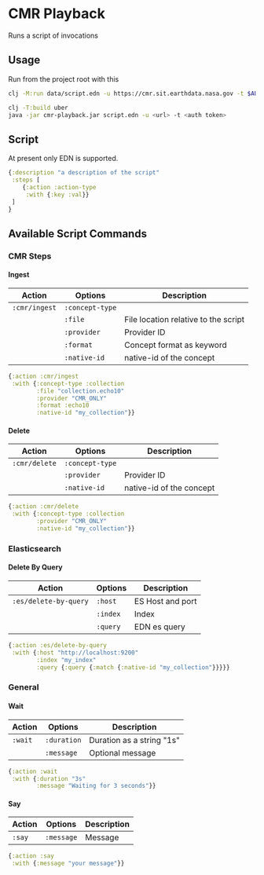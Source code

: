 # CMR Playback

Runs a script of invocations

## Usage

Run from the project root with this

```bash
clj -M:run data/script.edn -u https://cmr.sit.earthdata.nasa.gov -t $AUTH_TOKEN
```

```bash
clj -T:build uber
java -jar cmr-playback.jar script.edn -u <url> -t <auth token>
```

## Script

At present only EDN is supported.

```clojure
{:description "a description of the script"
 :steps [
    {:action :action-type
     :with {:key :val}}
 ]
}
```

## Available Script Commands

### CMR Steps

#### Ingest
| Action        | Options         | Description                          |
|---------------|-----------------|--------------------------------------|
| `:cmr/ingest` | `:concept-type` |                                      |
|               | `:file`         | File location relative to the script |
|               | `:provider`     | Provider ID                          |
|               | `:format`       | Concept format as keyword            |
|               | `:native-id`    | native-id of the concept             |

```clojure
{:action :cmr/ingest
 :with {:concept-type :collection
        :file "collection.echo10"
        :provider "CMR_ONLY"
        :format :echo10
        :native-id "my_collection"}}
```

#### Delete
| Action        | Options         | Description                          |
|---------------|-----------------|--------------------------------------|
| `:cmr/delete` | `:concept-type` |                                      |
|               | `:provider`     | Provider ID                          |
|               | `:native-id`    | native-id of the concept             |

```clojure
{:action :cmr/delete
 :with {:concept-type :collection
        :provider "CMR_ONLY"
        :native-id "my_collection"}}
```

### Elasticsearch

#### Delete By Query
| Action                | Options  | Description      |
|-----------------------|----------|------------------|
| `:es/delete-by-query` | `:host`  | ES Host and port |
|                       | `:index` | Index            |
|                       | `:query` | EDN es query     |

```clojure
{:action :es/delete-by-query
 :with {:host "http://localhost:9200"
        :index "my_index"
        :query {:query {:match {:native-id "my_collection"}}}}}
```

### General

#### Wait

| Action  | Options     | Description               |
|---------|-------------|---------------------------|
| `:wait` | `:duration` | Duration as a string "1s" |
|         | `:message`  | Optional message          |

```clojure
{:action :wait
 :with {:duration "3s"
        :message "Waiting for 3 seconds"}}
```

#### Say

| Action | Options    | Description |
|--------|------------|-------------|
| `:say` | `:message` | Message     |

```clojure
{:action :say
 :with {:message "your message"}}
```
